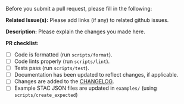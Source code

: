 Before you submit a pull request, please fill in the following:

**Related Issue(s):**
Please add links (if any) to related github issues.

**Description:**
Please explain the changes you made here.

**PR checklist:**

- [ ] Code is formatted (run `scripts/format`).
- [ ] Code lints properly (run `scripts/lint`).
- [ ] Tests pass (run `scripts/test`).
- [ ] Documentation has been updated to reflect changes, if applicable.
- [ ] Changes are added to the [CHANGELOG](../CHANGELOG.md).
- [ ] Example STAC JSON files are updated in `examples/` (using `scripts/create_expected`)
